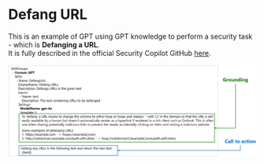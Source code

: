 # Defang URL

This is an example of GPT using GPT knowledge to perform a security task - which is **Defanging a URL**. <br>
It is fully described in the official Security Copilot GitHub [here](https://github.com/Azure/Copilot-For-Security/tree/main/Technical%20Workshops/Custom%20Plugin%20Workshop/Task02_Defang_URL).

<div align="center">
  <img src="https://github.com/mariocuomo/Experimenting-With-Security-Copilot/blob/main/img/gpt_defang.png" width="1000"> </img>
</div>

